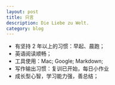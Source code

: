 ```yaml
---
layout: post
title: 只言
description: Die Liebe zu Welt.
category: blog
---
```


- 有坚持 2 年以上的习惯：早起、晨跑；
- 英语阅读顺畅；
- 工具使用：Mac; Google; Markdown;
- 写作输出习惯：复训已开始，每日小作业
- 成长型心智，学习能力强，善总结；





[WangJane]:    http://WangJane1030.github.io  "WangJane"
